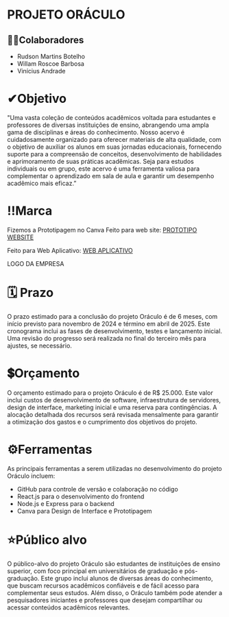# PROJETO ORÁCULO

## 👨‍💼Colaboradores

- Rudson Martins Botelho
- Willam Roscoe Barbosa
- Vinícius Andrade

# ✔Objetivo

"Uma vasta coleção de conteúdos acadêmicos voltada para estudantes e professores de diversas instituições de ensino, abrangendo uma ampla gama de disciplinas e áreas do conhecimento. Nosso acervo é cuidadosamente organizado para oferecer materiais de alta qualidade, com o objetivo de auxiliar os alunos em suas jornadas educacionais, fornecendo suporte para a compreensão de conceitos, desenvolvimento de habilidades e aprimoramento de suas práticas acadêmicas. Seja para estudos individuais ou em grupo, este acervo é uma ferramenta valiosa para complementar o aprendizado em sala de aula e garantir um desempenho acadêmico mais eficaz.”

# ‼Marca
Fizemos a Prototipagem no Canva
Feito para web site:
<a target="_blank" href="https://sonofeliz.my.canva.site/oraculo">PROTOTIPO WEBSITE</a>

Feito para Web Aplicativo:
<a target="_blank" href="https://sonofeliz.my.canva.site/or-culo-mobile">WEB APLICATIVO</a>

LOGO DA EMPRESA

# 🗓 Prazo

O prazo estimado para a conclusão do projeto Oráculo é de 6 meses, com início previsto para novembro de 2024 e término em abril de 2025. Este cronograma inclui as fases de desenvolvimento, testes e lançamento inicial. Uma revisão do progresso será realizada no final do terceiro mês para ajustes, se necessário.

# 💲Orçamento

O orçamento estimado para o projeto Oráculo é de R$ 25.000. Este valor inclui custos de desenvolvimento de software, infraestrutura de servidores, design de interface, marketing inicial e uma reserva para contingências. A alocação detalhada dos recursos será revisada mensalmente para garantir a otimização dos gastos e o cumprimento dos objetivos do projeto.

# ⚙Ferramentas

As principais ferramentas a serem utilizadas no desenvolvimento do projeto Oráculo incluem:

- GitHub para controle de versão e colaboração no código
- React.js para o desenvolvimento do frontend
- Node.js e Express para o backend
- Canva para Design de Interface e Prototipagem

# ⭐Público alvo

O público-alvo do projeto Oráculo são estudantes de instituições de ensino superior, com foco principal em universitários de graduação e pós-graduação. Este grupo inclui alunos de diversas áreas do conhecimento, que buscam recursos acadêmicos confiáveis e de fácil acesso para complementar seus estudos. Além disso, o Oráculo também pode atender a pesquisadores iniciantes e professores que desejam compartilhar ou acessar conteúdos acadêmicos relevantes.
